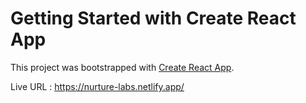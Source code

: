 # Getting Started with Create React App

This project was bootstrapped with [Create React App](https://github.com/facebook/create-react-app).

Live URL : https://nurture-labs.netlify.app/
